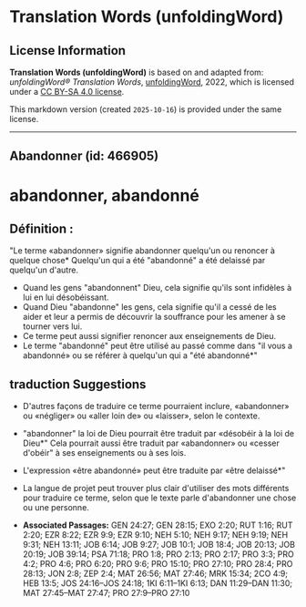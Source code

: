 # Translation Words (unfoldingWord)

## License Information

**Translation Words (unfoldingWord)** is based on and adapted from: _unfoldingWord® Translation Words_, [unfoldingWord](https://unfoldingword.org/utw), 2022, which is licensed under a [CC BY-SA 4.0 license](https://creativecommons.org/licenses/by-sa/4.0/legalcode.en).

This markdown version (created `2025-10-16`) is provided under the same license.



--------------------------------

## Abandonner (id: 466905)

abandonner, abandonné
=====================

Définition :
------------

"Le terme «abandonner» signifie abandonner quelqu'un ou renoncer à quelque chose\* Quelqu'un qui a été "abandonné" a été delaissé par quelqu'un d'autre.

* Quand les gens "abandonnent" Dieu, cela signifie qu'ils sont infidèles à lui en lui désobéissant.
* Quand Dieu "abandonne" les gens, cela signifie qu'il a cessé de les aider et leur a permis de découvrir la souffrance pour les amener à se tourner vers lui.
* Ce terme peut aussi signifier renoncer aux enseignements de Dieu.
* Le terme "abandonné" peut être utilisé au passé comme dans "il vous a abandonné» ou se référer à quelqu'un qui a "été abandonné\*"

traduction Suggestions
----------------------

* D'autres façons de traduire ce terme pourraient inclure, «abandonner» ou «négliger» ou «aller loin de» ou «laisser», selon le contexte.
* "abandonner" la loi de Dieu pourrait être traduit par «désobéir à la loi de Dieu\*" Cela pourrait aussi être traduit par «abandonner» ou «cesser d'obéir" à ses enseignements ou à ses lois.
* L'expression «être abandonné» peut être traduite par «être delaissé\*"
* La langue de projet peut trouver plus clair d'utiliser des mots différents pour traduire ce terme, selon que le texte parle d'abandonner une chose ou une personne.

* **Associated Passages:** GEN 24:27; GEN 28:15; EXO 2:20; RUT 1:16; RUT 2:20; EZR 8:22; EZR 9:9; EZR 9:10; NEH 5:10; NEH 9:17; NEH 9:19; NEH 9:31; NEH 13:11; JOB 6:14; JOB 9:27; JOB 10:1; JOB 18:4; JOB 20:13; JOB 20:19; JOB 39:14; PSA 71:18; PRO 1:8; PRO 2:13; PRO 2:17; PRO 3:3; PRO 4:2; PRO 4:6; PRO 6:20; PRO 9:6; PRO 15:10; PRO 27:10; PRO 28:4; PRO 28:13; JON 2:8; ZEP 2:4; MAT 26:56; MAT 27:46; MRK 15:34; 2CO 4:9; HEB 13:5; JOS 24:16–JOS 24:18; 1KI 6:11–1KI 6:13; DAN 11:29–DAN 11:30; MAT 27:45–MAT 27:47; PRO 27:9–PRO 27:10

